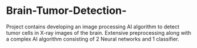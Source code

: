 # Brain-Tumor-Detection-
Project contains developing an image processing AI algorithm to detect tumor cells in X-ray images of the brain. Extensive preprocessing along with a complex AI algorithm consisting of 2 Neural networks and 1 classifier. 
